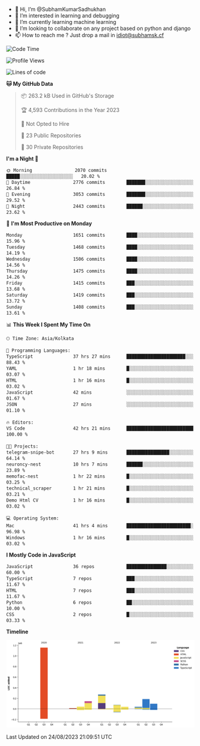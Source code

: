 - 👋 Hi, I’m @SubhamKumarSadhukhan
- 👀 I’m interested in learning and debugging
- 🌱 I’m currently learning machine learning
- 💞️ I’m looking to collaborate on any project based on python and django
- 📫 How to reach me ?
      Just drop a mail in idiot@subhamsk.cf

<!---
SubhamKumarSadhukhan/SubhamKumarSadhukhan is a ✨ special ✨ repository because its `README.md` (this file) appears on your GitHub profile.
You can click the Preview link to take a look at your changes.
--->


<!--START_SECTION:waka-->
![Code Time](http://img.shields.io/badge/Code%20Time-1%2C497%20hrs%2015%20mins-blue)

![Profile Views](http://img.shields.io/badge/Profile%20Views-0-blue)

![Lines of code](https://img.shields.io/badge/From%20Hello%20World%20I%27ve%20Written-2.1%20million%20lines%20of%20code-blue)

**🐱 My GitHub Data** 

> 📦 263.2 kB Used in GitHub's Storage 
 > 
> 🏆 4,593 Contributions in the Year 2023
 > 
> 🚫 Not Opted to Hire
 > 
> 📜 23 Public Repositories 
 > 
> 🔑 30 Private Repositories 
 > 
**I'm a Night 🦉** 

```text
🌞 Morning                2070 commits        █████░░░░░░░░░░░░░░░░░░░░   20.02 % 
🌆 Daytime                2776 commits        ███████░░░░░░░░░░░░░░░░░░   26.84 % 
🌃 Evening                3053 commits        ███████░░░░░░░░░░░░░░░░░░   29.52 % 
🌙 Night                  2443 commits        ██████░░░░░░░░░░░░░░░░░░░   23.62 % 
```
📅 **I'm Most Productive on Monday** 

```text
Monday                   1651 commits        ████░░░░░░░░░░░░░░░░░░░░░   15.96 % 
Tuesday                  1468 commits        ████░░░░░░░░░░░░░░░░░░░░░   14.19 % 
Wednesday                1506 commits        ████░░░░░░░░░░░░░░░░░░░░░   14.56 % 
Thursday                 1475 commits        ████░░░░░░░░░░░░░░░░░░░░░   14.26 % 
Friday                   1415 commits        ███░░░░░░░░░░░░░░░░░░░░░░   13.68 % 
Saturday                 1419 commits        ███░░░░░░░░░░░░░░░░░░░░░░   13.72 % 
Sunday                   1408 commits        ███░░░░░░░░░░░░░░░░░░░░░░   13.61 % 
```


📊 **This Week I Spent My Time On** 

```text
🕑︎ Time Zone: Asia/Kolkata

💬 Programming Languages: 
TypeScript               37 hrs 27 mins      ██████████████████████░░░   88.43 % 
YAML                     1 hr 18 mins        █░░░░░░░░░░░░░░░░░░░░░░░░   03.07 % 
HTML                     1 hr 16 mins        █░░░░░░░░░░░░░░░░░░░░░░░░   03.02 % 
JavaScript               42 mins             ░░░░░░░░░░░░░░░░░░░░░░░░░   01.67 % 
JSON                     27 mins             ░░░░░░░░░░░░░░░░░░░░░░░░░   01.10 % 

🔥 Editors: 
VS Code                  42 hrs 21 mins      █████████████████████████   100.00 % 

🐱‍💻 Projects: 
telegram-snipe-bot       27 hrs 9 mins       ████████████████░░░░░░░░░   64.14 % 
neuroncy-nest            10 hrs 7 mins       ██████░░░░░░░░░░░░░░░░░░░   23.89 % 
memofac-nest             1 hr 22 mins        █░░░░░░░░░░░░░░░░░░░░░░░░   03.25 % 
technical_scraper        1 hr 21 mins        █░░░░░░░░░░░░░░░░░░░░░░░░   03.21 % 
Demo Html CV             1 hr 16 mins        █░░░░░░░░░░░░░░░░░░░░░░░░   03.02 % 

💻 Operating System: 
Mac                      41 hrs 4 mins       ████████████████████████░   96.98 % 
Windows                  1 hr 16 mins        █░░░░░░░░░░░░░░░░░░░░░░░░   03.02 % 
```

**I Mostly Code in JavaScript** 

```text
JavaScript               36 repos            ███████████████░░░░░░░░░░   60.00 % 
TypeScript               7 repos             ███░░░░░░░░░░░░░░░░░░░░░░   11.67 % 
HTML                     7 repos             ███░░░░░░░░░░░░░░░░░░░░░░   11.67 % 
Python                   6 repos             ██░░░░░░░░░░░░░░░░░░░░░░░   10.00 % 
CSS                      2 repos             █░░░░░░░░░░░░░░░░░░░░░░░░   03.33 % 
```



**Timeline**

![Lines of Code chart](https://raw.githubusercontent.com/SubhamKumarSadhukhan/SubhamKumarSadhukhan/main/assets/bar_graph.png)


 Last Updated on 24/08/2023 21:09:51 UTC
<!--END_SECTION:waka-->
